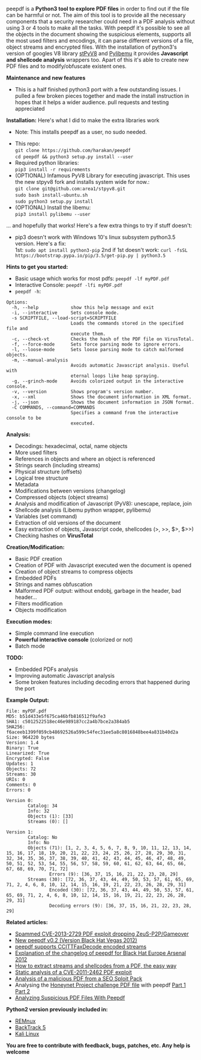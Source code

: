 peepdf is a **Python3 tool to explore PDF files** in order to find out if the file can be harmful or not. The aim of this tool is to provide all the necessary components that
a security researcher could need in a PDF analysis without using 3 or 4 tools to make
all the tasks. With peepdf it's possible to see all the objects in the document showing
the suspicious elements, supports all the most used filters and encodings, it can parse different versions of a file, object streams and encrypted files. With the installation
of python3's version of googles V8 library [stPyV8](https://github.com/area1/stpyv8) and [Pylibemu](https://github.com/buffer/pylibemu) it provides **Javascript and shellcode analysis** wrappers too. Apart of this it's able to create new PDF files and to modify/obfuscate existent ones.

**Maintenance and new features**  
 - This is a half finished python3 port with a few outstanding issues. I pulled a few broken pieces together and made the install instruction in hopes that it helps a wider audience. pull requests and testing appreciated

**Installation:** Here's what I did to make the extra libraries work  
 - Note: This installs peepdf as a user, no sudo needed.

  * This repo:  
`git clone https://github.com/harakan/peepdf`  
`cd peepdf && python3 setup.py install --user` 
  * Required python libraries:  
`pip3 install -r requirements`
  * (OPTIONAL) Infamous PyV8 Library for executing javascript. This uses the new stpyv8 fork and installs system wide for now.:  
`git clone git@github.com:area1/stpyv8.git`  
`sudo bash install-ubuntu.sh`  
`sudo python3 setup.py install`  
  * (OPTIONAL) Install the libemu:  
`pip3 install pylibemu --user`  

... and hopefully that works! Here's a few extra things to try if stuff doesn't:
 * pip3 doesn't work with Windows 10's linux subsystem python3.5 version. Here's a fix:  
 1st: `sudo apt install python3-pip` 2nd if 1st doesn't work: `curl -fsSL https://bootstrap.pypa.io/pip/3.5/get-pip.py | python3.5`  

**Hints to get you started:**  
  
 * Basic usage which works for most pdfs: `peepdf -lf myPDF.pdf`  
 * Interactive Console: `peepdf -lfi myPDF.pdf`  
 * `peepdf -h`:  
```
Options:
  -h, --help            show this help message and exit
  -i, --interactive     Sets console mode.
  -s SCRIPTFILE, --load-script=SCRIPTFILE
                        Loads the commands stored in the specified file and
                        execute them.
  -c, --check-vt        Checks the hash of the PDF file on VirusTotal.
  -f, --force-mode      Sets force parsing mode to ignore errors.
  -l, --loose-mode      Sets loose parsing mode to catch malformed objects.
  -m, --manual-analysis
                        Avoids automatic Javascript analysis. Useful with
                        eternal loops like heap spraying.
  -g, --grinch-mode     Avoids colorized output in the interactive console.
  -v, --version         Shows program's version number.
  -x, --xml             Shows the document information in XML format.
  -j, --json            Shows the document information in JSON format.
  -C COMMANDS, --command=COMMANDS
                        Specifies a command from the interactive console to be
                        executed.  
``` 

**Analysis:**

  * Decodings: hexadecimal, octal, name objects
  * More used filters
  * References in objects and where an object is referenced
  * Strings search (including streams)
  * Physical structure (offsets)
  * Logical tree structure
  * Metadata
  * Modifications between versions (changelog)
  * Compressed objects (object streams)
  * Analysis and modification of Javascript (PyV8): unescape, replace, join
  * Shellcode analysis (Libemu python wrapper, pylibemu)
  * Variables (set command)
  * Extraction of old versions of the document
  * Easy extraction of objects, Javascript code, shellcodes (>, >>, $>, $>>)
  * Checking hashes on **VirusTotal**


**Creation/Modification:**

  * Basic PDF creation
  * Creation of PDF with Javascript executed wen the document is opened
  * Creation of object streams to compress objects
  * Embedded PDFs
  * Strings and names obfuscation
  * Malformed PDF output: without endobj, garbage in the header, bad header...
  * Filters modification
  * Objects modification


**Execution modes:**

  * Simple command line execution
  * **Powerful interactive console** (colorized or not)
  * Batch mode


**TODO:**

  * Embedded PDFs analysis
  * Improving automatic Javascript analysis
  * Some broken features including decoding errors that happened during the port

**Example Output:**
```
File: myPDF.pdf
MD5: b51d433e5f675ca46bfb816512f9afe3
SHA1: c5012522518ec46e989187cc2a4b7bce2a384ab5
SHA256: f6aceeb1399f059cb48692526a599c54fec31ee5a8c8016848bee4a831b40d2a
Size: 964220 bytes
Version: 1.4
Binary: True
Linearized: True
Encrypted: False
Updates: 1
Objects: 72
Streams: 30
URIs: 0
Comments: 0
Errors: 0

Version 0:
        Catalog: 34
        Info: 32
        Objects (1): [33]
        Streams (0): []

Version 1:
        Catalog: No
        Info: No
        Objects (71): [1, 2, 3, 4, 5, 6, 7, 8, 9, 10, 11, 12, 13, 14, 15, 16, 17, 18, 19, 20, 21, 22, 23, 24, 25, 26, 27, 28, 29, 30, 31, 32, 34, 35, 36, 37, 38, 39, 40, 41, 42, 43, 44, 45, 46, 47, 48, 49, 50, 51, 52, 53, 54, 55, 56, 57, 58, 59, 60, 61, 62, 63, 64, 65, 66, 67, 68, 69, 70, 71, 72]
                Errors (9): [36, 37, 15, 16, 21, 22, 23, 28, 29]
        Streams (30): [72, 36, 37, 43, 44, 49, 50, 53, 57, 61, 65, 69, 71, 2, 4, 6, 8, 10, 12, 14, 15, 16, 19, 21, 22, 23, 26, 28, 29, 31]
                Encoded (30): [72, 36, 37, 43, 44, 49, 50, 53, 57, 61, 65, 69, 71, 2, 4, 6, 8, 10, 12, 14, 15, 16, 19, 21, 22, 23, 26, 28, 29, 31]
                Decoding errors (9): [36, 37, 15, 16, 21, 22, 23, 28, 29]
```

**Related articles:**

  * [Spammed CVE-2013-2729 PDF exploit dropping ZeuS-P2P/Gameover](http://eternal-todo.com/blog/cve-2013-2729-exploit-zeusp2p-gameover)
  * [New peepdf v0.2 (Version Black Hat Vegas 2012)](http://eternal-todo.com/blog/peepdf-v0.2-black-hat-usa-arsenal-vegas)
  * [peepdf supports CCITTFaxDecode encoded streams](http://eternal-todo.com/blog/peepdf-ccittfaxdecode-support)
  * [Explanation of the changelog of peepdf for Black Hat Europe Arsenal 2012](http://eternal-todo.com/blog/peepdf-black-hat-arsenal-2012)
  * [How to extract streams and shellcodes from a PDF, the easy way](http://eternal-todo.com/blog/extract-streams-shellcode-peepdf)
  * [Static analysis of a CVE-2011-2462 PDF exploit](http://eternal-todo.com/blog/cve-2011-2462-exploit-analysis-peepdf)
  * [Analysis of a malicious PDF from a SEO Sploit Pack](http://eternal-todo.com/blog/seo-sploit-pack-pdf-analysis)
  * Analysing the [Honeynet Project challenge PDF file](http://www.honeynet.org/challenges/2010_6_malicious_pdf) with peepdf [Part 1](http://eternal-todo.com/blog/analysing-honeynet-pdf-challenge-peepdf-i) [Part 2](http://eternal-todo.com/blog/analysing-honeynet-pdf-challenge-peepdf-ii)
  * [Analyzing Suspicious PDF Files With Peepdf](http://blog.zeltser.com/post/6780160077/peepdf-malicious-pdf-analysis)


**Python2 version previously included in:**

  * [REMnux](http://zeltser.com/remnux/)
  * [BackTrack 5](https://www.backtrack-linux.com/forensics-auditor/)
  * [Kali Linux](http://www.kali.org/)

**You are free to contribute with feedback, bugs, patches, etc. Any help is welcome**
